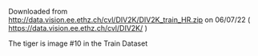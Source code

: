 Downloaded from http://data.vision.ee.ethz.ch/cvl/DIV2K/DIV2K_train_HR.zip on 06/07/22 ( https://data.vision.ee.ethz.ch/cvl/DIV2K/ )

The tiger is image #10 in the Train Dataset